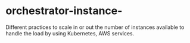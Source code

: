 # orchestrator-instance-
Different practices to scale in or out the number of instances available to handle the load by using Kubernetes, AWS services.
